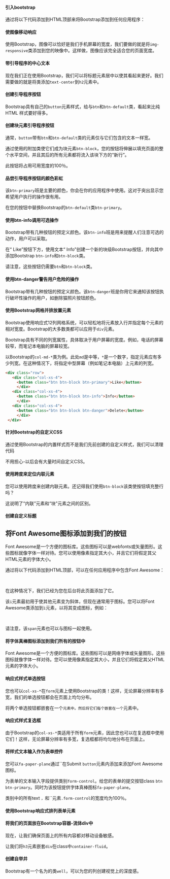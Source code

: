 #### 引入bootstrap

通过将以下代码添加到HTML顶部来将Bootstrap添加到任何应用程序：

<link rel="stylesheet" href="https://maxcdn.bootstrapcdn.com/bootstrap/3.3.7/css/bootstrap.min.css" integrity="sha384-BVYiiSIFeK1dGmJRAkycuHAHRg32OmUcww7on3RYdg4Va+PmSTsz/K68vbdEjh4u" crossorigin="anonymous"/>

#### 使图像移动响应

使用Bootstrap，图像可以恰好是我们手机屏幕的宽度，我们要做的就是将`img-responsive`类添加到您的映像中。这样做，图像应该完全适合您的页面宽度。

#### 带引导程序的中心文本

现在我们正在使用Bootstrap，我们可以将标题元素居中以使其看起来更好。我们需要做的就是将类添加`text-center`到`h2`元素中。

#### 创建引导程序按钮

Bootstrap具有自己的`button`元素样式，给与`btn`和`btn-default`类，看起来比纯HTML 样式要好得多。

#### 创建块元素引导程序按钮

通常，`button`带有`btn`和`btn-default`类的元素仅与它们包含的文本一样宽。

通过使用的附加类使它们成为块元素`btn-block`，您的按钮将伸展以填充页面的整个水平空间，并且其后的所有元素都将流入该块下方的“新行”。

此按钮将占用可用宽度的100％。

#### 品尝引导程序按钮的颜色彩虹

该`btn-primary`班是主要的颜色，你会在你的应用程序中使用。这对于突出显示您希望用户执行的操作很有用。

在您的按钮中替换Bootstrap的`btn-default`类`btn-primary`。

#### 使用btn-info调用可选操作

Bootstrap带有几种按钮的预定义颜色。该`btn-info`班是用来提醒人们注意可选的动作，用户可以采取。

在“ Like”按钮下方，使用文本“ Info”创建一个新的块级Bootstrap按钮，并向其中添加Bootstrap `btn-info`和`btn-block`类。

请注意，这些按钮仍需要`btn`和`btn-block`类。

#### 使用btn-danger警告用户危险的操作

Bootstrap带有几种按钮的预定义颜色。该`btn-danger`班是你用它来通知该按钮执行破坏性操作的用户，如删除猫照片按钮颜色。

#### 使用Bootstrap网格并排放置元素

Bootstrap使用响应式12列网格系统，可以轻松地将元素放入行并指定每个元素的相对宽度。Bootstrap的大多数类都可以应用于`div`元素。

Bootstrap具有不同的列宽属性，具体取决于用户屏幕的宽度。例如，电话的屏幕较窄，而笔记本电脑的屏幕较宽。

以Bootstrap的`col-md-*`类为例。此处`md`是中等，`*`是一个数字，指定元素应有多少列宽。在这种情况下，将指定中型屏幕（例如笔记本电脑）上元素的列宽。

```html
<div class="row">
   <div class="col-xs-4">
     <button class="btn btn-block btn-primary">Like</button>
     </div>
   <div class="col-xs-4">
     <button class="btn btn-block btn-info">Info</button>
     </div>
   <div class="col-xs-4">
     <button class="btn btn-block btn-danger">Delete</button>
     </div>    
 </div>
```

#### 针对Bootstrap的自定义CSS

通过使用Bootstrap的内置样式而不是我们先前创建的自定义样式，我们可以清理代码

不用担心-以后会有大量时间自定义CSS。

#### 使用跨度来定位内联元素

您可以使用跨度来创建内联元素。还记得我们使用`btn-block`该类使按钮填充整行吗？

这说明了“内联”元素和“块”元素之间的区别。

#### 创建自定义标题

## 将Font Awesome图标添加到我们的按钮

Font Awesome是一个方便的图标库。这些图标可以是webfonts或矢量图形。这些图标就像字体一样对待。您可以使用像素指定其大小，并且它们将假定其父HTML元素的字体大小。

通过将以下代码添加到HTML顶部，可以在任何应用程序中包含Font Awesome：

​	<link rel="stylesheet" href="https://use.fontawesome.com/releases/v5.8.1/css/all.css" integrity="sha384-50oBUHEmvpQ+1lW4y57PTFmhCaXp0ML5d60M1M7uH2+nqUivzIebhndOJK28anvf" crossorigin="anonymous">

在这种情况下，我们已经为您在后台将此页面添加了它。

该`i`元素最初用于使其他元素变为斜体，但现在通常用于图标。您可以将Font Awesome类添加到`i`元素，以将其变成图标，例如：

​	<i class="fas fa-info-circle"></i>

请注意，该`span`元素也可以与图标一起使用。

#### 将字体真棒图标添加到我们所有的按钮中

Font Awesome是一个方便的图标库。这些图标可以是网络字体或矢量图形。这些图标就像字体一样对待。您可以使用像素指定其大小，并且它们将假定其父HTML元素的字体大小。

#### 响应式样式单选按钮

您也可以`col-xs-*`在`form`元素上使用Bootstrap的类！这样，无论屏幕分辨率有多宽，我们的单选按钮都会在页面上均匀分布。

将两个单选按钮都嵌套在一个``元素中。然后将它们每个嵌套在一个``元素中。

#### 响应式样式复选框

由于Bootstrap的`col-xs-*`类适用于所有`form`元素，因此您也可以在复选框中使用它们！这样，无论屏幕分辨率有多宽，复选框都将均匀地分布在页面上。

#### 将样式文本输入作为表单控件

您可以`fa-paper-plane`通过``在Submit `button`元素内添加来添加Font Awesome图标。

为表单的文本输入字段提供类别`form-control`。给您的表单的提交按钮class `btn btn-primary`。同时为该按钮提供字体真棒图标`fa-paper-plane`。

类别中的所有text ``，``和``元素`.form-control`的宽度均为100％。

#### 使用Bootstrap响应式排列表单元素

#### 将我们的页面放在Bootstrap容器-流体div中

现在，让我们确保页面上的所有内容都对移动设备敏感。

让我们将`h3`元素嵌套`div`在class中`container-fluid`。

#### 创建自举井

Bootstrap有一个名为的类`well`，可以为您的列创建视觉上的深度感。